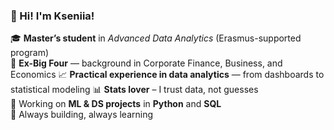 ### 👋 Hi! I'm Kseniia!

🎓 **Master’s student** in *Advanced Data Analytics* (Erasmus-supported program)  
💼 **Ex-Big Four** — background in Corporate Finance, Business, and Economics
📈 **Practical experience in data analytics** — from dashboards to statistical modeling 
📊 **Stats lover** – I trust data, not guesses  
🧠 Working on **ML & DS projects** in **Python** and **SQL**  
🚀 Always building, always learning
